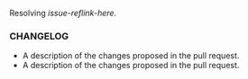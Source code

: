 Resolving *issue-reflink-here*.

### CHANGELOG
- A description of the changes proposed in the pull request.
- A description of the changes proposed in the pull request.
